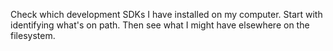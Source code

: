 Check which development SDKs I have installed on my computer.
Start with identifying what's on path. Then see what I might have elsewhere on the filesystem.
